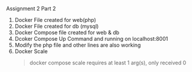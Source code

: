 Assignment 2 Part 2

1. Docker File created for web(php)
2. Docker File created for db (mysql)
3. Docker Compose file created for web & db
4. Dcoker Compose Up Command and running on localhost:8001
5. Modify the php file and other lines are also working
6. Docker Scale
   >docker compose scale
requires at least 1 arg(s), only received 0
